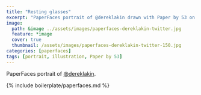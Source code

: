 ```yaml
---
title: "Resting glasses"
excerpt: "PaperFaces portrait of @dereklakin drawn with Paper by 53 on an iPad."
image: 
  path: &image ../assets/images/paperfaces-dereklakin-twitter.jpg 
  feature: *image
  cover: true
  thumbnail: /assets/images/paperfaces-dereklakin-twitter-150.jpg
categories: [paperfaces]
tags: [portrait, illustration, Paper by 53]
---
```


PaperFaces portrait of [@dereklakin](https://twitter.com/dereklakin).

{% include boilerplate/paperfaces.md %}
